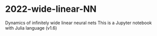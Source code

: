 # 2022-wide-linear-NN
Dynamics of infinitely wide linear neural nets
This is a Jupyter notebook with Julia language (v1.6)
